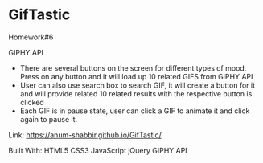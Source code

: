 # GifTastic
Homework#6

GIPHY API 
- There are several buttons on the screen for different types of mood. Press on any button and it will load up 10 related GIFS from GIPHY API
- User can also use search box to search GIF, it will create a button for it and will provide related 10 related results with the respective button is clicked
- Each GIF is in pause state, user can click a GIF to animate it and click again to pause it. 


Link: https://anum-shabbir.github.io/GifTastic/

Built With: HTML5 CSS3 JavaScript jQuery GIPHY API

